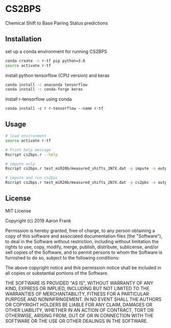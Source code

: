 # CS2BPS
Chemical Shift to Base Pairing Status predictions

## Installation

set up a conda environment for running CS2BPS

```bash
conda create -n r-tf pip python=3.6
source activate r-tf
```

install python tensorflow (CPU version) and keras

```bash
conda install -c anaconda tensorflow
conda install -c conda-forge keras
```

install r-tensorflow using conda

```
conda install -c r r-tensorflow --name r-tf
```

## Usage

```bash
# load environment
source activate r-tf

# Print help message
Rscript cs2bps.r --help

# impute only
Rscript cs2bps.r test_miR20b/measured_shifts_2N7X.dat -p impute -o output/

# impute and run cs2bps
Rscript cs2bps.r test_miR20b/measured_shifts_2N7X.dat -p cs2pbs -o output/
```

## License
MIT License

Copyright (c) 2019 Aaron Frank

Permission is hereby granted, free of charge, to any person obtaining a copy
of this software and associated documentation files (the "Software"), to deal
in the Software without restriction, including without limitation the rights
to use, copy, modify, merge, publish, distribute, sublicense, and/or sell
copies of the Software, and to permit persons to whom the Software is
furnished to do so, subject to the following conditions:

The above copyright notice and this permission notice shall be included in all
copies or substantial portions of the Software.

THE SOFTWARE IS PROVIDED "AS IS", WITHOUT WARRANTY OF ANY KIND, EXPRESS OR
IMPLIED, INCLUDING BUT NOT LIMITED TO THE WARRANTIES OF MERCHANTABILITY,
FITNESS FOR A PARTICULAR PURPOSE AND NONINFRINGEMENT. IN NO EVENT SHALL THE
AUTHORS OR COPYRIGHT HOLDERS BE LIABLE FOR ANY CLAIM, DAMAGES OR OTHER
LIABILITY, WHETHER IN AN ACTION OF CONTRACT, TORT OR OTHERWISE, ARISING FROM,
OUT OF OR IN CONNECTION WITH THE SOFTWARE OR THE USE OR OTHER DEALINGS IN THE
SOFTWARE.
